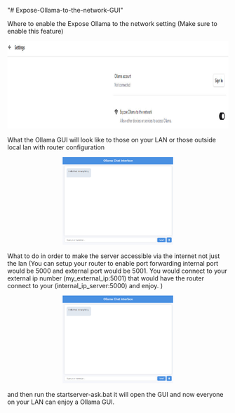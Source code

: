 "# Expose-Ollama-to-the-network-GUI"  

Where to enable the Expose Ollama to the network setting (Make sure to enable this feature)
<div align="center">
  <img alt="Expose-Ollama-to-the-network-GUI" height="200px" src="https://github.com/elearningshow/Expose-Ollama-to-the-network-GUI/blob/main/ollama_on_lan.jpg">
</div>

What the Ollama GUI will look like to those on your LAN or those outside local lan with router configuration
<div align="center">
  <img alt="Expose-Ollama-to-the-network-GUI" height="200px" src="https://github.com/elearningshow/Expose-Ollama-to-the-network-GUI/blob/main/ollama_gui_lan.jpg">
</div>

What to do in order to make the server accessible via the internet not just the lan (You can setup your router to enable port forwarding internal port would be 5000 and external port would be 5001.  You would connect to your external ip number (my_external_ip:5001) that would have the router connect to your (internal_ip_server:5000) and enjoy. )
<div align="center">
  <img alt="Expose-Ollama-to-the-network-GUI" height="200px" src="https://github.com/elearningshow/Expose-Ollama-to-the-network-GUI/blob/main/ollama_gui_lan.jpg">
</div>

and then run the startserver-ask.bat it will open the GUI and now everyone on your LAN can enjoy a Ollama GUI.






